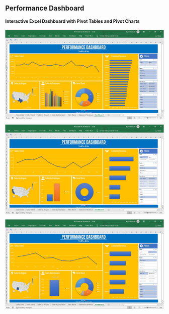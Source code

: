 ## Performance Dashboard 
#### Interactive Excel Dashboard with Pivot Tables and Pivot Charts

![Image1.jpg](https://github.com/bayualansyah/excel-projects/blob/main/performance-dashboard/Image1.jpg)

![Image2.jpg](https://github.com/bayualansyah/excel-projects/blob/main/performance-dashboard/Image2.jpg)

![Image3.jpg](https://github.com/bayualansyah/excel-projects/blob/main/performance-dashboard/Image3.jpg)

